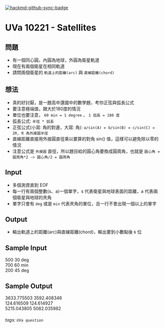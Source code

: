 [![hackmd-github-sync-badge](https://hackmd.io/9QUD-H6qS4eIZit9yIvVyg/badge)](https://hackmd.io/9QUD-H6qS4eIZit9yIvVyg)

# UVa 10221 - Satellites



## 問題
* 有一個同心圓，內圓為地球，外圓為衛星軌道
* 現在有兩個衛星在相同軌道
* 請問兩個衛星的 `軌道上的距離(arc)` 與 `直線距離(chord)`

## 想法
* 真的好討厭，是一題高中還國中的數學題，考你正弦與弧長公式
* 要注意極端值，跟大於180度的情況
* 單位也要注意， `60 min = 1 degree` 、 `1 弧長 = 180 度`
* 弧長公式: `半徑 * 弧長`
* 正弦公式(小寫: 角的對邊，大寫: 角): `a/sin(A) = b/sin(B) = c/sin(C) = 2R, R 為外接圓半徑`
* 直線距離直接用外接圓直徑乘以要算的對角 sin() 值，這樣可以避免除以零的情況
* 注意公式是 `外接圓` 直徑，所以題目給的圓心角要換成圓周角，也就是 `圓心角 = 圓周角*2 -> 圓心角/2 = 圓周角`

## Input
* 多個測資直到 EOF
* 每一行有兩個整數(s、a)一個單字，s 代表衛星與地球表面的距離，a 代表兩個衛星與地球的夾角
* 單字只會有 `deg` 或是 `min` 代表夾角的單位，且一行不會出現一個以上的單字

## Output
* 輸出軌道上的距離(arc)與直線距離(chord)，輸出要到小數點後 `6` 位

## Sample Input
500 30 deg  
700 60 min  
200 45 deg  

## Sample Output
3633.775503 3592.408346  
124.616509 124.614927  
5215.043805 5082.035982  

###### tags: `UVa question`